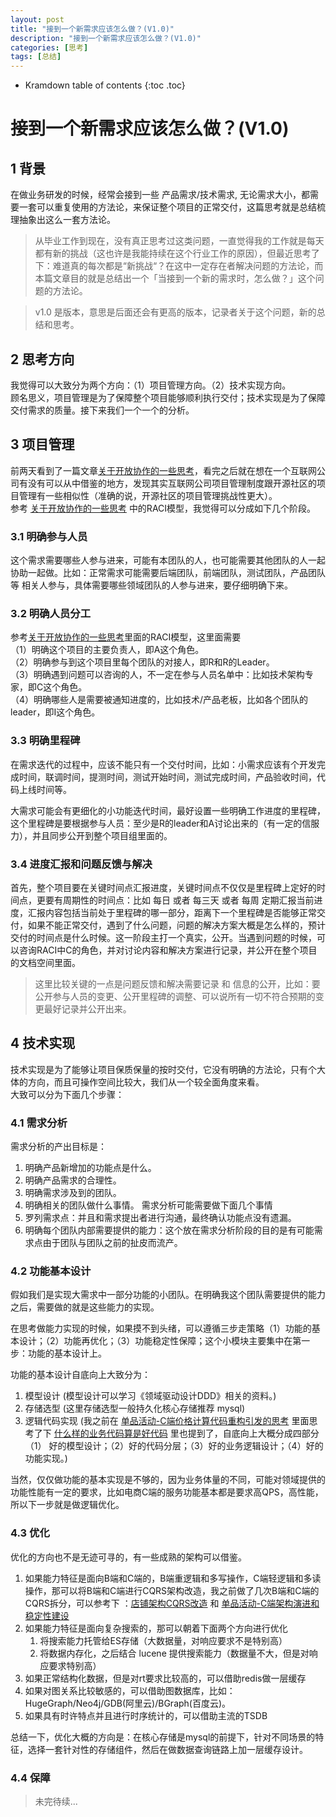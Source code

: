 ```yaml
---
layout: post
title: "接到一个新需求应该怎么做？(V1.0)"
description: "接到一个新需求应该怎么做？(V1.0)"
categories: [思考]
tags: [总结]
---
```



* Kramdown table of contents
{:toc .toc}

# 接到一个新需求应该怎么做？(V1.0)
## 1 背景
在做业务研发的时候，经常会接到一些 产品需求/技术需求, 无论需求大小，都需要一套可以重复使用的方法论，来保证整个项目的正常交付，这篇思考就是总结梳理抽象出这么一套方法论。     

> 从毕业工作到现在，没有真正思考过这类问题，一直觉得我的工作就是每天都有新的挑战（这也许是我能持续在这个行业工作的原因），但最近思考了下：难道真的每次都是“新挑战“？在这中一定存在者解决问题的方法论，而本篇文章目的就是总结出一个「当接到一个新的需求时，怎么做？」这个问题的方法论。

> v1.0 是版本，意思是后面还会有更高的版本，记录者关于这个问题，新的总结和思考。     

## 2 思考方向
我觉得可以大致分为两个方向：（1）项目管理方向。（2）技术实现方向。      
顾名思义，项目管理是为了保障整个项目能够顺利执行交付；技术实现是为了保障交付需求的质量。接下来我们一个一个的分析。     

## 3 项目管理
前两天看到了一篇文章[关于开放协作的一些思考](https://int32.me/blog/2023/08/14/opencollaboration/)，看完之后就在想在一个互联网公司有没有可以从中借鉴的地方，发现其实互联网公司项目管理制度跟开源社区的项目管理有一些相似性（准确的说，开源社区的项目管理挑战性更大）。    
参考 [关于开放协作的一些思考](https://int32.me/blog/2023/08/14/opencollaboration/) 中的RACI模型，我觉得可以分成如下几个阶段。    

### 3.1 明确参与人员
这个需求需要哪些人参与进来，可能有本团队的人，也可能需要其他团队的人一起协助一起做。比如：正常需求可能需要后端团队，前端团队，测试团队，产品团队等 相关人参与，具体需要哪些领域团队的人参与进来，要仔细明确下来。     

### 3.2 明确人员分工
参考[关于开放协作的一些思考](https://int32.me/blog/2023/08/14/opencollaboration/)里面的RACI模型，这里面需要      
（1）明确这个项目的主要负责人，即A这个角色。     
（2）明确参与到这个项目里每个团队的对接人，即R和R的Leader。      
（3）明确遇到问题可以咨询的人，不一定在参与人员名单中：比如技术架构专家，即C这个角色。      
（4）明确哪些人是需要被通知进度的，比如技术/产品老板，比如各个团队的leader，即I这个角色。    

### 3.3 明确里程碑
在需求迭代的过程中，应该不能只有一个交付时间，比如：小需求应该有个开发完成时间，联调时间，提测时间，测试开始时间，测试完成时间，产品验收时间，代码上线时间等。           

大需求可能会有更细化的小功能迭代时间，最好设置一些明确工作进度的里程碑，这个里程碑是要根据参与人员：至少是R的leader和A讨论出来的（有一定的信服力），并且同步公开到整个项目组里面的。     

### 3.4 进度汇报和问题反馈与解决
首先，整个项目要在关键时间点汇报进度，关键时间点不仅仅是里程碑上定好的时间点，更要有周期性的时间点：比如 每日 或者 每三天 或者 每周 定期汇报当前进度，汇报内容包括当前处于里程碑的哪一部分，距离下一个里程碑是否能够正常交付，如果不能正常交付，遇到了什么问题，问题的解决方案大概是怎么样的，预计交付的时间点是什么时候。这一阶段主打一个真实，公开。当遇到问题的时候，可以咨询RACI中C的角色，并对讨论内容和解决方案进行记录，并公开在整个项目的文档空间里面。     

> 这里比较关键的一点是问题反馈和解决需要记录 和 信息的公开，比如：要公开参与人员的变更、公开里程碑的调整、可以说所有一切不符合预期的变更最好记录并公开出来。       

## 4 技术实现
技术实现是为了能够让项目保质保量的按时交付，它没有明确的方法论，只有个大体的方向，而且可操作空间比较大，我们从一个较全面角度来看。     
大致可以分为下面几个步骤：    

### 4.1 需求分析
需求分析的产出目标是：     
1. 明确产品新增加的功能点是什么。
2. 明确产品需求的合理性。
3. 明确需求涉及到的团队。
4. 明确相关的团队做什么事情。
   需求分析可能需要做下面几个事情
5. 罗列需求点：并且和需求提出者进行沟通，最终确认功能点没有遗漏。
6. 明确每个团队内部需要提供的能力：这个放在需求分析阶段的目的是有可能需求点由于团队与团队之前的扯皮而流产。

 
### 4.2 功能基本设计
假如我们是实现大需求中一部分功能的小团队。在明确我这个团队需要提供的能力之后，需要做的就是这些能力的实现。    

在思考做能力实现的时候，如果摸不到头绪，可以遵循三步走策略（1）功能的基本设计；（2）功能再优化；（3）功能稳定性保障；这个小模块主要集中在第一步：功能的基本设计上。     

功能的基本设计自底向上大致分为：     
1. 模型设计 (模型设计可以学习《领域驱动设计DDD》相关的资料。)
2. 存储选型 (这里存储选型一般持久化核心存储推荐 mysql)
3. 逻辑代码实现 (我之前在 [单品活动-C端价格计算代码重构引发的思考](https://int32.me/blog/2023/07/20/goodsactivity/) 里面思考了下 [什么样的业务代码算是好代码](https://int32.me/blog/2023/07/20/goodsactivity/#heading-2-%E4%BB%80%E4%B9%88%E6%A0%B7%E7%9A%84%E4%B8%9A%E5%8A%A1%E4%BB%A3%E7%A0%81%E7%AE%97%E6%98%AF%E5%A5%BD%E4%BB%A3%E7%A0%81) 里也提到了，自底向上大概分成四部分（1） 好的模型设计；（2）好的代码分层；（3）好的业务逻辑设计；（4）好的功能实现。)

当然，仅仅做功能的基本实现是不够的，因为业务体量的不同，可能对领域提供的功能性能有一定的要求，比如电商C端的服务功能基本都是要求高QPS，高性能，所以下一步就是做逻辑优化。    

### 4.3 优化

优化的方向也不是无迹可寻的，有一些成熟的架构可以借鉴。    

1. 如果能力特征是面向B端和C端的，B端重逻辑和多写操作，C端轻逻辑和多读操作，那可以将B端和C端进行CQRS架构改造，我之前做了几次B端和C端的CQRS拆分，可以参考下 ：[店铺架构CQRS改造](https://int32.me/blog/2019/07/30/shopcqrs/) 和 [单品活动-C端架构演进和稳定性建设](https://int32.me/blog/2023/07/06/goodsactivity/)
2. 如果能力特征是面向复杂搜索的，那可以朝着下面两个方向进行优化
   1. 将搜索能力托管给ES存储（大数据量，对响应要求不是特别高）
   2. 将数据内存化，之后结合 lucene 提供搜索能力（数据量不大，但是对响应要求特别高）
3. 如果正常结构化数据，但是对rt要求比较高的，可以借助redis做一层缓存
4. 如果对图关系比较敏感的，可以借助图数据库，比如：HugeGraph/Neo4j/GDB(阿里云)/BGraph(百度云)。
5. 如果具有时许特点并且进行时序统计的，可以借助主流的TSDB


总结一下，优化大概的方向是：在核心存储是mysql的前提下，针对不同场景的特征，选择一套针对性的存储组件，然后在做数据查询链路上加一层缓存设计。    

### 4.4 保障
> 未完待续...